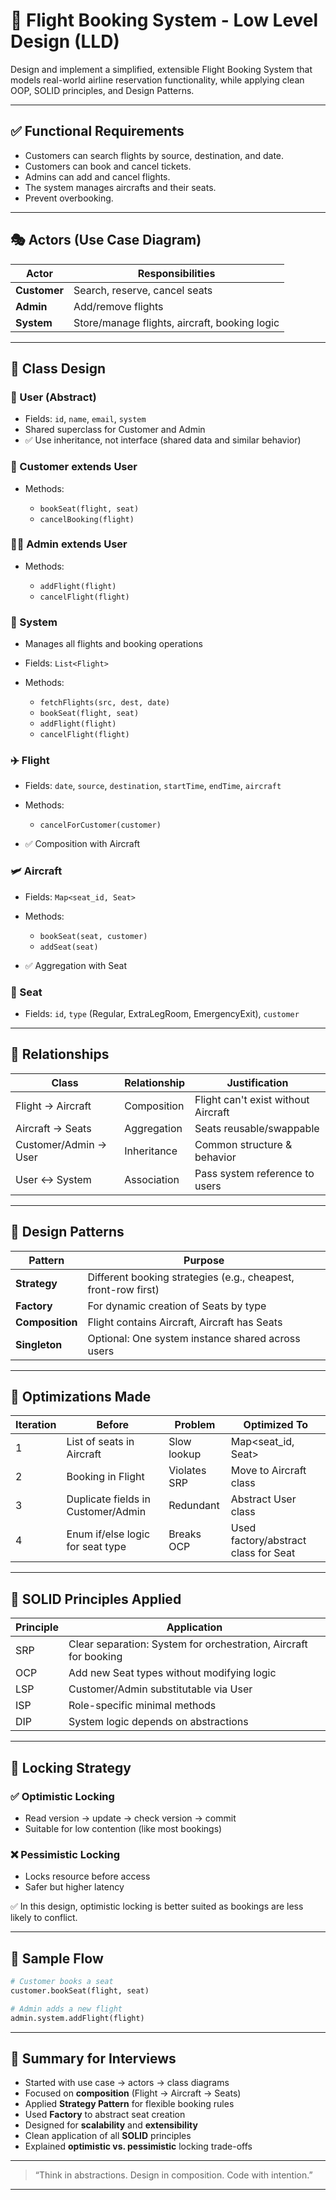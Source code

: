 # 🛫 Flight Booking System - Low Level Design (LLD)

Design and implement a simplified, extensible Flight Booking System that models real-world airline reservation functionality, while applying clean OOP, SOLID principles, and Design Patterns.

---

## ✅ Functional Requirements

* Customers can search flights by source, destination, and date.
* Customers can book and cancel tickets.
* Admins can add and cancel flights.
* The system manages aircrafts and their seats.
* Prevent overbooking.

---

## 🎭 Actors (Use Case Diagram)

| Actor        | Responsibilities                              |
| ------------ | --------------------------------------------- |
| **Customer** | Search, reserve, cancel seats                 |
| **Admin**    | Add/remove flights                            |
| **System**   | Store/manage flights, aircraft, booking logic |

---

## 🧱 Class Design

### 👥 User (Abstract)

* Fields: `id`, `name`, `email`, `system`
* Shared superclass for Customer and Admin
* ✅ Use inheritance, not interface (shared data and similar behavior)

### 👤 Customer extends User

* Methods:

  * `bookSeat(flight, seat)`
  * `cancelBooking(flight)`

### 👨‍✈️ Admin extends User

* Methods:

  * `addFlight(flight)`
  * `cancelFlight(flight)`

### 🧠 System

* Manages all flights and booking operations
* Fields: `List<Flight>`
* Methods:

  * `fetchFlights(src, dest, date)`
  * `bookSeat(flight, seat)`
  * `addFlight(flight)`
  * `cancelFlight(flight)`

### ✈️ Flight

* Fields: `date`, `source`, `destination`, `startTime`, `endTime`, `aircraft`
* Methods:

  * `cancelForCustomer(customer)`
* ✅ Composition with Aircraft

### 🛩️ Aircraft

* Fields: `Map<seat_id, Seat>`
* Methods:

  * `bookSeat(seat, customer)`
  * `addSeat(seat)`
* ✅ Aggregation with Seat

### 💺 Seat

* Fields: `id`, `type` (Regular, ExtraLegRoom, EmergencyExit), `customer`

---

## 🔁 Relationships

| Class                 | Relationship | Justification                       |
| --------------------- | ------------ | ----------------------------------- |
| Flight → Aircraft     | Composition  | Flight can't exist without Aircraft |
| Aircraft → Seats      | Aggregation  | Seats reusable/swappable            |
| Customer/Admin → User | Inheritance  | Common structure & behavior         |
| User ↔ System         | Association  | Pass system reference to users      |

---

## 🧠 Design Patterns

| Pattern         | Purpose                                                        |
| --------------- | -------------------------------------------------------------- |
| **Strategy**    | Different booking strategies (e.g., cheapest, front-row first) |
| **Factory**     | For dynamic creation of Seats by type                          |
| **Composition** | Flight contains Aircraft, Aircraft has Seats                   |
| **Singleton**   | Optional: One system instance shared across users              |

---

## 🔧 Optimizations Made

| Iteration | Before                             | Problem      | Optimized To                         |
| --------- | ---------------------------------- | ------------ | ------------------------------------ |
| 1         | List of seats in Aircraft          | Slow lookup  | Map\<seat\_id, Seat>                 |
| 2         | Booking in Flight                  | Violates SRP | Move to Aircraft class               |
| 3         | Duplicate fields in Customer/Admin | Redundant    | Abstract User class                  |
| 4         | Enum if/else logic for seat type   | Breaks OCP   | Used factory/abstract class for Seat |

---

## 📏 SOLID Principles Applied

| Principle | Application                                                      |
| --------- | ---------------------------------------------------------------- |
| SRP       | Clear separation: System for orchestration, Aircraft for booking |
| OCP       | Add new Seat types without modifying logic                       |
| LSP       | Customer/Admin substitutable via User                            |
| ISP       | Role-specific minimal methods                                    |
| DIP       | System logic depends on abstractions                             |

---

## 🔐 Locking Strategy

### ✅ Optimistic Locking

* Read version → update → check version → commit
* Suitable for low contention (like most bookings)

### ❌ Pessimistic Locking

* Locks resource before access
* Safer but higher latency

✅ In this design, optimistic locking is better suited as bookings are less likely to conflict.

---

## 🧪 Sample Flow

```python
# Customer books a seat
customer.bookSeat(flight, seat)

# Admin adds a new flight
admin.system.addFlight(flight)
```

---

## 📌 Summary for Interviews

* Started with use case → actors → class diagrams
* Focused on **composition** (Flight → Aircraft → Seats)
* Applied **Strategy Pattern** for flexible booking rules
* Used **Factory** to abstract seat creation
* Designed for **scalability** and **extensibility**
* Clean application of all **SOLID** principles
* Explained **optimistic vs. pessimistic** locking trade-offs

---

> “Think in abstractions. Design in composition. Code with intention.”

---
